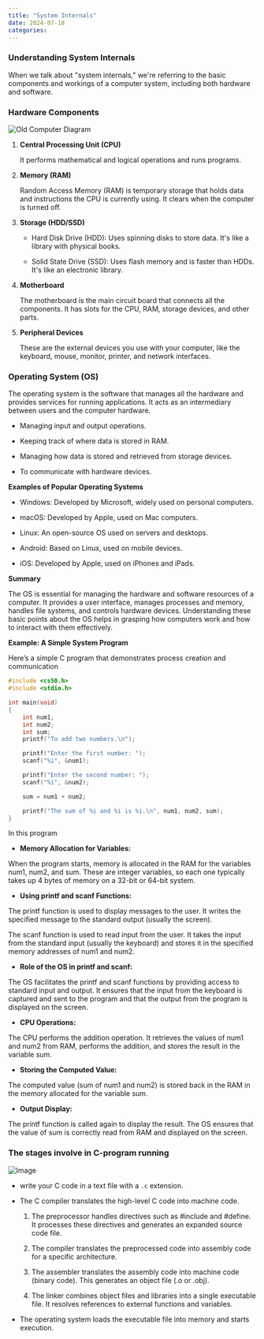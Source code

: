 ```yaml
---
title: "System Internals"
date: 2024-07-18
categories:
---
```

### **Understanding System Internals**

When we talk about "system internals," we're referring to the basic components and workings of a computer system, including both hardware and software. 

### **Hardware Components**

![Old Computer Diagram ](https://www.kindpng.com/picc/m/154-1549386_old-computer-diagram-wiring-diagram-g11-computer-components.png) 

1. **Central Processing Unit (CPU)**

    It performs mathematical and logical operations and runs programs.

2. **Memory (RAM)**

    Random Access Memory (RAM) is temporary storage that holds data and instructions the CPU is currently using. It clears when the computer is turned off.

3. **Storage (HDD/SSD)**

    * Hard Disk Drive (HDD): Uses spinning disks to store data. It's like a library with physical books.

    * Solid State Drive (SSD): Uses flash memory and is faster than HDDs. It's like an electronic library.

4. **Motherboard**

    The motherboard is the main circuit board that connects all the components. It has slots for the CPU, RAM, storage devices, and other parts.      

5. **Peripheral Devices**

    These are the external devices you use with your computer, like the keyboard, mouse, monitor, printer, and network interfaces.

### **Operating System (OS)**

The operating system is the software that manages all the hardware and provides services for running applications. 
It acts as an intermediary between users and the computer hardware.

* Managing input and output operations.

* Keeping track of where data is stored in RAM.

* Managing how data is stored and retrieved from storage devices.

* To communicate with hardware devices.

**Examples of Popular Operating Systems**

* Windows: Developed by Microsoft, widely used on personal computers.

* macOS: Developed by Apple, used on Mac computers.

* Linux: An open-source OS used on servers and desktops.

* Android: Based on Linux, used on mobile devices.

* iOS: Developed by Apple, used on iPhones and iPads.

**Summary**

The OS is essential for managing the hardware and software resources of a computer. It provides a user interface, manages processes and memory, handles file systems, and controls hardware devices. Understanding these basic points about the OS helps in grasping how computers work and how to interact with them effectively.

**Example: A Simple System Program**

Here’s a simple C program that demonstrates process creation and communication

```c
#include <cs50.h>
#include <stdio.h>

int main(void)
{
    int num1;
    int num2;
    int sum;
    printf("To add two numbers.\n");

    printf("Enter the first number: ");
    scanf("%i", &num1);

    printf("Enter the second number: ");
    scanf("%i", &num2);

    sum = num1 + num2;

    printf("The sum of %i and %i is %i.\n", num1, num2, sum);
}

```
In this program

* **Memory Allocation for Variables:**

When the program starts, memory is allocated in the RAM for the variables num1, num2, and sum. These are integer variables, so each one typically takes up 4 bytes of memory on a 32-bit or 64-bit system.

* **Using printf and scanf Functions:**

The printf function is used to display messages to the user. It writes the specified message to the standard output (usually the screen).

The scanf function is used to read input from the user. It takes the input from the standard input (usually the keyboard) and stores it in the specified memory addresses of num1 and num2.

* **Role of the OS in printf and scanf:**

The OS facilitates the printf and scanf functions by providing access to standard input and output. It ensures that the input from the keyboard is captured and sent to the program and that the output from the program is displayed on the screen.

* **CPU Operations:**

The CPU performs the addition operation. It retrieves the values of num1 and num2 from RAM, performs the addition, and stores the result in the variable sum.

* **Storing the Computed Value:**

The computed value (sum of num1 and num2) is stored back in the RAM in the memory allocated for the variable sum.

* **Output Display:**

The printf function is called again to display the result. The OS ensures that the value of sum is correctly read from RAM and displayed on the screen.

### **The stages involve in C-program running**

![Image](https://media.geeksforgeeks.org/wp-content/uploads/123-6.png)

* write your C code in a text file with a `.c` extension.

* The C compiler translates the high-level C code into machine code. 

  1. The preprocessor handles directives such as #include and #define. It processes these directives and generates an expanded    source code file.

  2. The compiler translates the preprocessed code into assembly code for a specific architecture.

  3. The assembler translates the assembly code into machine code (binary code). This generates an object file (.o or .obj).
   
  4. The linker combines object files and libraries into a single executable file. It resolves references to external functions and variables.

* The operating system loads the executable file into memory and starts execution. 